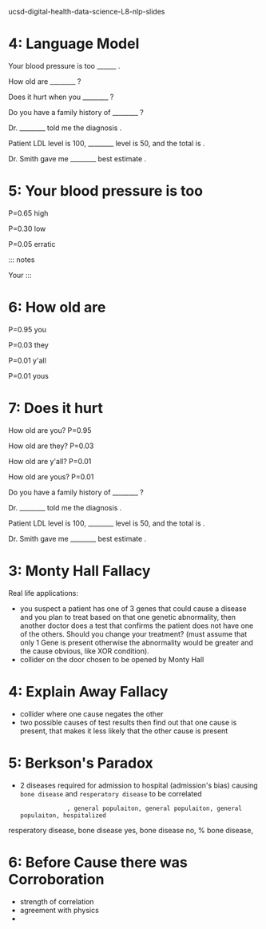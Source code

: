 ucsd-digital-health-data-science-L8-nlp-slides

# 4: Language Model

Your blood pressure is too ______ .

How old are ________ ?

Does it hurt when you ________ ?

Do you have a family history of ________ ?

Dr. ________ told me the diagnosis .

Patient LDL level is 100, ________ level is 50, and the total is            .

Dr. Smith gave me ________ best estimate .


# 5: Your blood pressure is too

P=0.65   high

P=0.30   low

P=0.05   erratic


::: notes

Your
:::

# 6: How old are

P=0.95   you

P=0.03   they

P=0.01   y'all

P=0.01   yous

# 7: Does it hurt

How old are you? P=0.95

How old are they? P=0.03

How old are y'all? P=0.01

How old are yous? P=0.01


Do you have a family history of ________ ?

Dr. ________ told me the diagnosis .

Patient LDL level is 100, ________ level is 50, and the total is            .

Dr. Smith gave me ________ best estimate .


# 3: Monty Hall Fallacy

Real life applications:

- you suspect a patient has one of 3 genes that could cause a disease and you plan to treat based on that one genetic abnormality, then another doctor does a test that confirms the patient does not have one of the others. Should you change your treatment? (must assume that only 1 Gene is present otherwise the abnormality would be greater and the cause obvious, like XOR condition).
- collider on the door chosen to be opened by Monty Hall

# 4: Explain Away Fallacy

- collider where one cause negates the other
- two possible causes of test results then find out that one cause is present, that makes it less likely that the other cause is present

# 5: Berkson's Paradox

- 2 diseases required for admission to hospital (admission's bias) causing `bone disease` and `resperatory disease` to be correlated

                   , general populaiton, general populaiton, general populaiton, hospitalized
resperatory disease, bone disease yes,    bone disease no,   % bone disease,


# 6: Before Cause there was Corroboration

- strength of correlation
- agreement with physics
-

